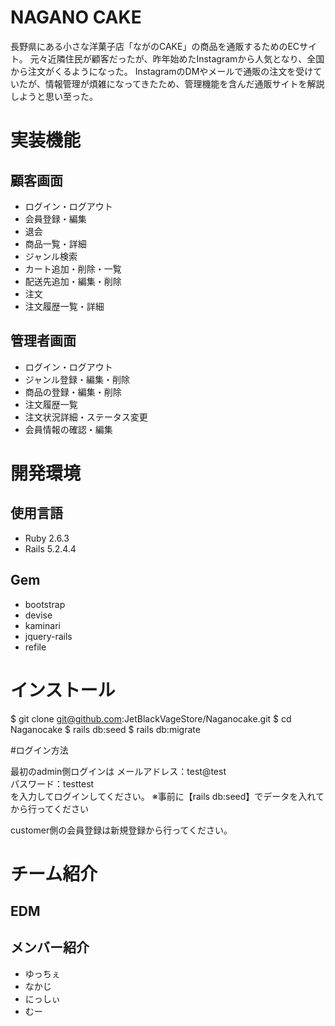 # NAGANO CAKE
 長野県にある小さな洋菓子店「ながのCAKE」の商品を通販するためのECサイト。
元々近隣住民が顧客だったが、昨年始めたInstagramから人気となり、全国から注文がくるようになった。
InstagramのDMやメールで通販の注文を受けていたが、情報管理が煩雑になってきたため、管理機能を含んだ通販サイトを解説しようと思い至った。
 
# 実装機能
## 顧客画面
  - ログイン・ログアウト
  - 会員登録・編集
  - 退会
  - 商品一覧・詳細
  - ジャンル検索
  - カート追加・削除・一覧
  - 配送先追加・編集・削除
  - 注文
  - 注文履歴一覧・詳細
  
  
## 管理者画面
 - ログイン・ログアウト  
 - ジャンル登録・編集・削除
  - 商品の登録・編集・削除
  - 注文履歴一覧
  - 注文状況詳細・ステータス変更
  - 会員情報の確認・編集
 
# 開発環境

## 使用言語
- Ruby 2.6.3
- Rails 5.2.4.4


## Gem
  - bootstrap
  - devise
  - kaminari
  - jquery-rails
  - refile
 
# インストール

  

  $ git clone git@github.com:JetBlackVageStore/Naganocake.git
  $ cd Naganocake
  $ rails db:seed
  $ rails db:migrate
  

 
#ログイン方法

最初のadmin側ログインは 
メールアドレス：test@test  
パスワード：testtest  
を入力してログインしてください。
※事前に【rails db:seed】でデータを入れてから行ってください

customer側の会員登録は新規登録から行ってください。
 
# チーム紹介
## EDM
## メンバー紹介
- ゆっちぇ
- なかじ
- にっしぃ
- むー
